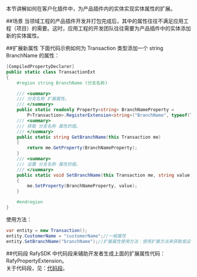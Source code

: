 本节讲解如何在客户化插件中，为产品插件内的实体实现实体属性的扩展。  

##场景
当领域工程的产品插件开发并打包完成后，其中的属性往往不满足应用工程（项目）的需要。这时，应用工程的开发团队往往需要为产品插件中的实体添加新的实体属性。

##扩展新属性
下面代码示例如何为 Transaction 类型添加一个 string BranchName 的属性：

```cs
[CompiledPropertyDeclarer]
public static class TransactionExt
{
    #region string BranchName (分支名称)

    /// <summary>
    /// 分支名称 扩展属性。
    /// </summary>
    public static readonly Property<string> BranchNameProperty =
        P<Transaction>.RegisterExtension<string>("BranchName", typeof(TransactionExt));
    /// <summary>
    /// 获取 分支名称 属性的值。
    /// </summary>
    public static string GetBranchName(this Transaction me)
    {
        return me.GetProperty(BranchNameProperty);
    }
    /// <summary>
    /// 设置 分支名称 属性的值。
    /// </summary>
    public static void SetBranchName(this Transaction me, string value)
    {
        me.SetProperty(BranchNameProperty, value);
    }

    #endregion
}
```

使用方法：

```cs
var entity = new Transaction();
entity.CustomerName = "customerName";//一般属性
entity.SetBranchName("branchName");//扩展属性使用方法：使用扩展方法来获取或设置属性的值
```


##代码段
RafySDK 中代码段来辅助开发者生成上面的扩展属性代码：RafyPropertyExtension。  
关于代码段，见：[代码段](../../领域实体框架\其它\代码段.html)。
